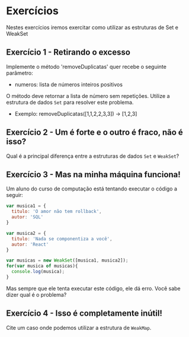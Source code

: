 # Exercícios

Nestes exercícios iremos exercitar como utilizar as estruturas de Set e WeakSet

## Exercício 1 - Retirando o excesso
Implemente o método 'removeDuplicatas' quer recebe o seguinte parâmetro:
- numeros: lista de números inteiros positivos

O método deve retornar a lista de número sem repetições. Utilize a estrutura de dados `Set` para resolver este problema.

* Exemplo: removeDuplicatas([1,1,2,2,3,3]) → [1,2,3]

## Exercício 2 - Um é forte e o outro é fraco, não é isso?
Qual é a principal diferença entre a estruturas de dados `Set` e `WeakSet`?

## Exercício 3 - Mas na minha máquina funciona!
Um aluno do curso de computação está tentando executar o código a seguir:
``` javascript
var musica1 = {
  titulo: 'O amor não tem rollback',
  autor: 'SQL'
}

var musica2 = {
  titulo: 'Nada se componentiza a você',
  autor: 'React'
}

var musicas = new WeakSet([musica1, musica2]);
for(var musica of musicas){
  console.log(musica);
}
```

Mas sempre que ele tenta executar este código, ele dá erro. Você sabe dizer qual é o problema?

## Exercício 4 - Isso é completamente inútil!
Cite um caso onde podemos utilizar a estrutura de `WeakMap`.
